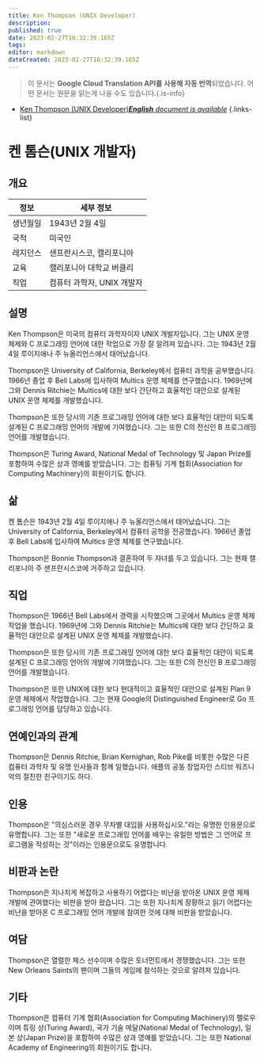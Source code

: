 ```yaml
---
title: Ken Thompson (UNIX Developer)
description: 
published: true
date: 2023-02-27T16:32:39.165Z
tags: 
editor: markdown
dateCreated: 2023-02-27T16:32:39.165Z
---
```


> 이 문서는 **Google Cloud Translation API를 사용해 자동 번역**되었습니다.
어떤 문서는 원문을 읽는게 나을 수도 있습니다.{.is-info}



- [Ken Thompson (UNIX Developer)***English** document is available*](/en/Knowledge-base/Dictionary/Person/ken-thompson-unix-developer)
{.links-list}


# 켄 톰슨(UNIX 개발자)

## 개요

| 정보 | 세부 정보 |
| ---------- | ------- |
| 생년월일 | 1943년 2월 4일 |
| 국적 | 미국인 |
| 레지던스 | 샌프란시스코, 캘리포니아 |
| 교육 | 캘리포니아 대학교 버클리 |
| 직업 | 컴퓨터 과학자, UNIX 개발자 |

## 설명

Ken Thompson은 미국의 컴퓨터 과학자이자 UNIX 개발자입니다. 그는 UNIX 운영 체제와 C 프로그래밍 언어에 대한 작업으로 가장 잘 알려져 있습니다. 그는 1943년 2월 4일 루이지애나 주 뉴올리언스에서 태어났습니다.

Thompson은 University of California, Berkeley에서 컴퓨터 과학을 공부했습니다. 1966년 졸업 후 Bell Labs에 입사하여 Multics 운영 체제를 연구했습니다. 1969년에 그와 Dennis Ritchie는 Multics에 대한 보다 간단하고 효율적인 대안으로 설계된 UNIX 운영 체제를 개발했습니다.

Thompson은 또한 당시의 기존 프로그래밍 언어에 대한 보다 효율적인 대안이 되도록 설계된 C 프로그래밍 언어의 개발에 기여했습니다. 그는 또한 C의 전신인 B 프로그래밍 언어를 개발했습니다.

Thompson은 Turing Award, National Medal of Technology 및 Japan Prize를 포함하여 수많은 상과 영예를 받았습니다. 그는 컴퓨팅 기계 협회(Association for Computing Machinery)의 회원이기도 합니다.

## 삶

켄 톰슨은 1943년 2월 4일 루이지애나 주 뉴올리언스에서 태어났습니다. 그는 University of California, Berkeley에서 컴퓨터 공학을 전공했습니다. 1966년 졸업 후 Bell Labs에 입사하여 Multics 운영 체제를 연구했습니다.

Thompson은 Bonnie Thompson과 결혼하여 두 자녀를 두고 있습니다. 그는 현재 캘리포니아 주 샌프란시스코에 거주하고 있습니다.

## 직업

Thompson은 1966년 Bell Labs에서 경력을 시작했으며 그곳에서 Multics 운영 체제 작업을 했습니다. 1969년에 그와 Dennis Ritchie는 Multics에 대한 보다 간단하고 효율적인 대안으로 설계된 UNIX 운영 체제를 개발했습니다.

Thompson은 또한 당시의 기존 프로그래밍 언어에 대한 보다 효율적인 대안이 되도록 설계된 C 프로그래밍 언어의 개발에 기여했습니다. 그는 또한 C의 전신인 B 프로그래밍 언어를 개발했습니다.

Thompson은 또한 UNIX에 대한 보다 현대적이고 효율적인 대안으로 설계된 Plan 9 운영 체제에서 작업했습니다. 그는 현재 Google의 Distinguished Engineer로 Go 프로그래밍 언어를 담당하고 있습니다.

## 연예인과의 관계

Thompson은 Dennis Ritchie, Brian Kernighan, Rob Pike를 비롯한 수많은 다른 컴퓨터 과학자 및 유명 인사들과 함께 일했습니다. 애플의 공동 창업자인 스티브 워즈니악의 절친한 친구이기도 하다.

## 인용

Thompson은 "의심스러운 경우 무차별 대입을 사용하십시오."라는 유명한 인용문으로 유명합니다. 그는 또한 "새로운 프로그래밍 언어를 배우는 유일한 방법은 그 언어로 프로그램을 작성하는 것"이라는 인용문으로도 유명합니다.

## 비판과 논란

Thompson은 지나치게 복잡하고 사용하기 어렵다는 비난을 받아온 UNIX 운영 체제 개발에 관여했다는 비판을 받아 왔습니다. 그는 또한 지나치게 장황하고 읽기 어렵다는 비난을 받아온 C 프로그래밍 언어 개발에 참여한 것에 대해 비판을 받았습니다.

## 여담

Thompson은 열렬한 체스 선수이며 수많은 토너먼트에서 경쟁했습니다. 그는 또한 New Orleans Saints의 팬이며 그들의 게임에 참석하는 것으로 알려져 있습니다.

## 기타

Thompson은 컴퓨터 기계 협회(Association for Computing Machinery)의 펠로우이며 튜링 상(Turing Award), 국가 기술 메달(National Medal of Technology), 일본 상(Japan Prize)을 포함하여 수많은 상과 영예를 받았습니다. 그는 또한 National Academy of Engineering의 회원이기도 합니다.